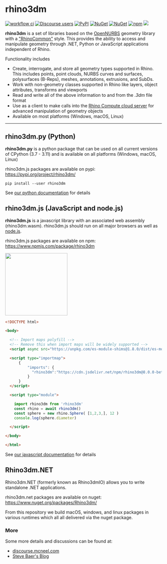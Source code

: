 # rhino3dm

[![workflow ci](https://github.com/mcneel/rhino3dm/actions/workflows/workflow_ci.yml/badge.svg?branch=main)](https://github.com/mcneel/rhino3dm/actions/workflows/workflow_ci.yml)
[![Discourse users](https://img.shields.io/discourse/https/discourse.mcneel.com/users.svg?style=flat-square)](https://discourse.mcneel.com/c/rhino-developer/rhino3dm)
[![PyPI](https://img.shields.io/pypi/v/rhino3dm.svg?style=flat-square)](https://pypi.org/project/rhino3dm)
[![NuGet](https://img.shields.io/nuget/v/Rhino3dm.svg?style=flat-square)](https://www.nuget.org/profiles/McNeel)
[![NuGet](https://img.shields.io/nuget/vpre/Rhino3dm.svg?style=flat-square)](https://www.nuget.org/profiles/McNeel)
[![npm](https://img.shields.io/npm/v/rhino3dm.svg?style=flat-square)](https://www.npmjs.com/package/rhino3dm)
[![](https://data.jsdelivr.com/v1/package/npm/rhino3dm/badge)](https://www.jsdelivr.com/package/npm/rhino3dm)

**rhino3dm** is a set of libraries based on the [OpenNURBS](https://developer.rhino3d.com/guides/opennurbs/what-is-opennurbs/) geometry library with a ["RhinoCommon"](https://developer.rhino3d.com/guides/rhinocommon/what-is-rhinocommon/) style. This provides the ability to access and manipulate geometry through .NET, Python or JavaScript applications independent of Rhino.  

Functionality includes

- Create, interrogate, and store all geometry types supported in Rhino. This includes points, point clouds, NURBS curves and surfaces, polysurfaces (B-Reps), meshes, annotations, extrusions, and SubDs.
- Work with non-geometry classes supported in Rhino like layers, object attributes, transforms and viewports
- Read and write all of the above information to and from the *.3dm* file format
- Use as a client to make calls into the [Rhino Compute cloud server](https://www.rhino3d.com/compute) for advanced manipulation of geometry objects
- Available on most platforms (Windows, macOS, Linux)

---

## rhino3dm.py (Python)
**rhino3dm.py** is a python package that can be used on all current versions of CPython (3.7 - 3.11) and is available on all platforms (Windows, macOS, Linux) 

rhino3dm.js packages are available on pypi: https://pypi.org/project/rhino3dm/

`pip install --user rhino3dm`

See [our python documentation](docs/python/RHINO3DM.PY.md) for details


## rhino3dm.js (JavaScript and node.js)

**rhino3dm.js** is a javascript library with an associated web assembly (rhino3dm.wasm). rhino3dm.js should run on all major browsers as well as [node.js](https://nodejs.org/).

rhino3dm.js packages are available on npm: https://www.npmjs.com/package/rhino3dm

<img src="docs/images/rhino3dm_rhinologo.png" width="200"></img>

```html
<!DOCTYPE html>

<body>

  <!-- Import maps polyfill -->
  <!-- Remove this when import maps will be widely supported -->
  <script async src="https://unpkg.com/es-module-shims@1.8.0/dist/es-module-shims.js"></script>

  <script type="importmap">
      {
          "imports": {
            "rhino3dm":"https://cdn.jsdelivr.net/npm/rhino3dm@8.0.0-beta2/rhino3dm.module.min.js"
          }
      }
  </script>

  <script type="module">

    import rhino3dm from 'rhino3dm'
    const rhino = await rhino3dm()
    const sphere = new rhino.Sphere( [1,2,3,], 12 )
    console.log(sphere.diameter)

  </script>

</body>

</html>
```

See [our javascript documentation](docs/javascript/RHINO3DM.JS.md) for details

## Rhino3dm.NET

Rhino3dm.NET (formerly known as Rhino3dmIO) allows you to write standalone .NET applications. 

rhino3dm.net packages are available on nuget: https://www.nuget.org/packages/Rhino3dm/

From this repository we build macOS, windows, and linux packages in various runtimes which all all delivered via the nuget package.

### More

Some more details and discussions can be found at:
  * [discourse.mcneel.com](https://discourse.mcneel.com/c/rhino-developer/rhino3dm/)
  * [Steve Baer's Blog](https://stevebaer.wordpress.com/2018/10/15/rhino3dm-geometry-toolkits-for-net-python-and-javascript/)
  
